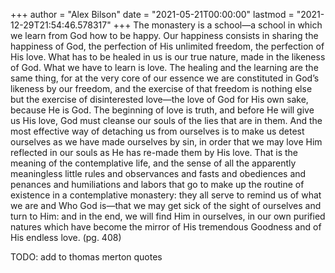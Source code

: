 +++
author = "Alex Bilson"
date = "2021-05-21T00:00:00"
lastmod = "2021-12-29T21:54:46.578317"
+++
The monastery is a school—a school in which we learn from God how to be happy. Our happiness consists in sharing the happiness of God, the perfection of His unlimited freedom, the perfection of His love. What has to be healed in us is our true nature, made in the likeness of God. What we have to learn is love. The healing and the learning are the same thing, for at the very core of our essence we are constituted in God’s likeness by our freedom, and the exercise of that freedom is nothing else but the exercise of disinterested love—the love of God for His own sake, because He is God. The beginning of love is truth, and before He will give us His love, God must cleanse our souls of the lies that are in them. And the most effective way of detaching us from ourselves is to make us detest ourselves as we have made ourselves by sin, in order that we may love Him reflected in our souls as He has re-made them by His love. That is the meaning of the contemplative life, and the sense of all the apparently meaningless little rules and observances and fasts and obediences and penances and humiliations and labors that go to make up the routine of existence in a contemplative monastery: they all serve to remind us of what we are and Who God is—that we may get sick of the sight of ourselves and turn to Him: and in the end, we will find Him in ourselves, in our own purified natures which have become the mirror of His tremendous Goodness and of His endless love. (pg. 408)

TODO: add to thomas merton quotes